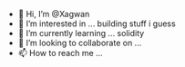 - 👋 Hi, I’m @Xagwan
- 👀 I’m interested in ... building stuff i guess
- 🌱 I’m currently learning ... solidity 
- 💞️ I’m looking to collaborate on ...
- 📫 How to reach me ... 

<!---
Xagwan/Xagwan is a ✨ special ✨ repository because its `README.md` (this file) appears on your GitHub profile.
You can click the Preview link to take a look at your changes.
--->
